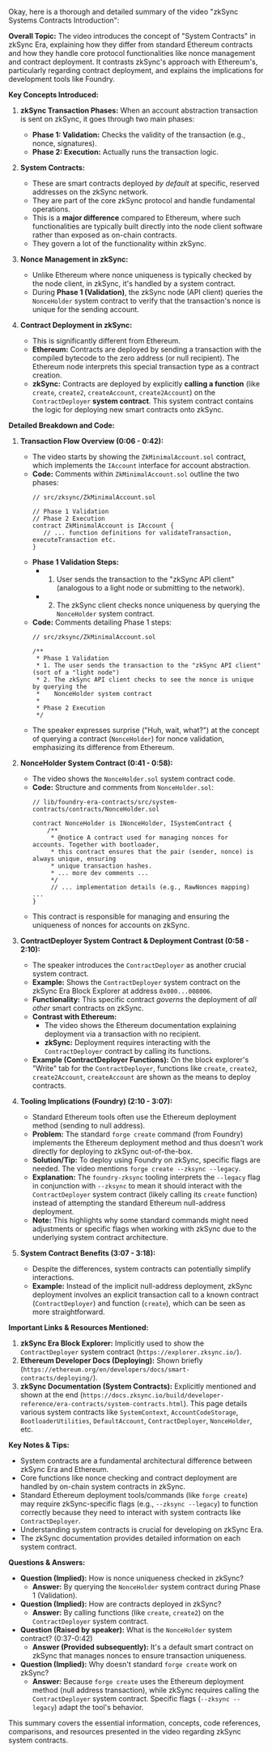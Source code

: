 Okay, here is a thorough and detailed summary of the video "zkSync Systems Contracts Introduction":

**Overall Topic:** The video introduces the concept of "System Contracts" in zkSync Era, explaining how they differ from standard Ethereum contracts and how they handle core protocol functionalities like nonce management and contract deployment. It contrasts zkSync's approach with Ethereum's, particularly regarding contract deployment, and explains the implications for development tools like Foundry.

**Key Concepts Introduced:**

1.  **zkSync Transaction Phases:** When an account abstraction transaction is sent on zkSync, it goes through two main phases:
    *   **Phase 1: Validation:** Checks the validity of the transaction (e.g., nonce, signatures).
    *   **Phase 2: Execution:** Actually runs the transaction logic.

2.  **System Contracts:**
    *   These are smart contracts deployed *by default* at specific, reserved addresses on the zkSync network.
    *   They are part of the core zkSync protocol and handle fundamental operations.
    *   This is a **major difference** compared to Ethereum, where such functionalities are typically built directly into the node client software rather than exposed as on-chain contracts.
    *   They govern a lot of the functionality within zkSync.

3.  **Nonce Management in zkSync:**
    *   Unlike Ethereum where nonce uniqueness is typically checked by the node client, in zkSync, it's handled by a system contract.
    *   During **Phase 1 (Validation)**, the zkSync node (API client) queries the `NonceHolder` system contract to verify that the transaction's nonce is unique for the sending account.

4.  **Contract Deployment in zkSync:**
    *   This is significantly different from Ethereum.
    *   **Ethereum:** Contracts are deployed by sending a transaction with the compiled bytecode to the zero address (or null recipient). The Ethereum node interprets this special transaction type as a contract creation.
    *   **zkSync:** Contracts are deployed by explicitly **calling a function** (like `create`, `create2`, `createAccount`, `create2Account`) on the `ContractDeployer` **system contract**. This system contract contains the logic for deploying new smart contracts onto zkSync.

**Detailed Breakdown and Code:**

1.  **Transaction Flow Overview (0:06 - 0:42):**
    *   The video starts by showing the `ZkMinimalAccount.sol` contract, which implements the `IAccount` interface for account abstraction.
    *   **Code:** Comments within `ZkMinimalAccount.sol` outline the two phases:
        ```solidity
        // src/zksync/ZkMinimalAccount.sol

        // Phase 1 Validation
        // Phase 2 Execution
        contract ZkMinimalAccount is IAccount {
           // ... function definitions for validateTransaction, executeTransaction etc.
        }
        ```
    *   **Phase 1 Validation Steps:**
        *   1. User sends the transaction to the "zkSync API client" (analogous to a light node or submitting to the network).
        *   2. The zkSync client checks nonce uniqueness by querying the `NonceHolder` system contract.
    *   **Code:** Comments detailing Phase 1 steps:
        ```solidity
        // src/zksync/ZkMinimalAccount.sol

        /**
         * Phase 1 Validation
         * 1. The user sends the transaction to the "zkSync API client" (sort of a "light node")
         * 2. The zkSync API client checks to see the nonce is unique by querying the
         *    NonceHolder system contract
         *
         * Phase 2 Execution
         */
        ```
    *   The speaker expresses surprise ("Huh, wait, what?") at the concept of querying a contract (`NonceHolder`) for nonce validation, emphasizing its difference from Ethereum.

2.  **NonceHolder System Contract (0:41 - 0:58):**
    *   The video shows the `NonceHolder.sol` system contract code.
    *   **Code:** Structure and comments from `NonceHolder.sol`:
        ```solidity
        // lib/foundry-era-contracts/src/system-contracts/contracts/NonceHolder.sol

        contract NonceHolder is INonceHolder, ISystemContract {
            /**
             * @notice A contract used for managing nonces for accounts. Together with bootloader,
             * this contract ensures that the pair (sender, nonce) is always unique, ensuring
             * unique transaction hashes.
             * ... more dev comments ...
             */
             // ... implementation details (e.g., RawNonces mapping) ...
        }
        ```
    *   This contract is responsible for managing and ensuring the uniqueness of nonces for accounts on zkSync.

3.  **ContractDeployer System Contract & Deployment Contrast (0:58 - 2:10):**
    *   The speaker introduces the `ContractDeployer` as another crucial system contract.
    *   **Example:** Shows the `ContractDeployer` system contract on the zkSync Era Block Explorer at address `0x000...008006`.
    *   **Functionality:** This specific contract *governs* the deployment of *all other* smart contracts on zkSync.
    *   **Contrast with Ethereum:**
        *   The video shows the Ethereum documentation explaining deployment via a transaction with no recipient.
        *   **zkSync:** Deployment requires interacting with the `ContractDeployer` contract by calling its functions.
    *   **Example (ContractDeployer Functions):** On the block explorer's "Write" tab for the `ContractDeployer`, functions like `create`, `create2`, `create2Account`, `createAccount` are shown as the means to deploy contracts.

4.  **Tooling Implications (Foundry) (2:10 - 3:07):**
    *   Standard Ethereum tools often use the Ethereum deployment method (sending to null address).
    *   **Problem:** The standard `forge create` command (from Foundry) implements the Ethereum deployment method and thus doesn't work directly for deploying to zkSync out-of-the-box.
    *   **Solution/Tip:** To deploy using Foundry on zkSync, specific flags are needed. The video mentions `forge create --zksync --legacy`.
    *   **Explanation:** The `foundry-zksync` tooling interprets the `--legacy` flag in conjunction with `--zksync` to mean it should interact with the `ContractDeployer` system contract (likely calling its `create` function) instead of attempting the standard Ethereum null-address deployment.
    *   **Note:** This highlights why some standard commands might need adjustments or specific flags when working with zkSync due to the underlying system contract architecture.

5.  **System Contract Benefits (3:07 - 3:18):**
    *   Despite the differences, system contracts can potentially simplify interactions.
    *   **Example:** Instead of the implicit null-address deployment, zkSync deployment involves an explicit transaction call to a known contract (`ContractDeployer`) and function (`create`), which can be seen as more straightforward.

**Important Links & Resources Mentioned:**

1.  **zkSync Era Block Explorer:** Implicitly used to show the `ContractDeployer` system contract (`https://explorer.zksync.io/`).
2.  **Ethereum Developer Docs (Deploying):** Shown briefly (`https://ethereum.org/en/developers/docs/smart-contracts/deploying/`).
3.  **zkSync Documentation (System Contracts):** Explicitly mentioned and shown at the end (`https://docs.zksync.io/build/developer-reference/era-contracts/system-contracts.html`). This page details various system contracts like `SystemContext`, `AccountCodeStorage`, `BootloaderUtilities`, `DefaultAccount`, `ContractDeployer`, `NonceHolder`, etc.

**Key Notes & Tips:**

*   System contracts are a fundamental architectural difference between zkSync Era and Ethereum.
*   Core functions like nonce checking and contract deployment are handled by on-chain system contracts in zkSync.
*   Standard Ethereum deployment tools/commands (like `forge create`) may require zkSync-specific flags (e.g., `--zksync --legacy`) to function correctly because they need to interact with system contracts like `ContractDeployer`.
*   Understanding system contracts is crucial for developing on zkSync Era.
*   The zkSync documentation provides detailed information on each system contract.

**Questions & Answers:**

*   **Question (Implied):** How is nonce uniqueness checked in zkSync?
    *   **Answer:** By querying the `NonceHolder` system contract during Phase 1 (Validation).
*   **Question (Implied):** How are contracts deployed in zkSync?
    *   **Answer:** By calling functions (like `create`, `create2`) on the `ContractDeployer` system contract.
*   **Question (Raised by speaker):** What is the `NonceHolder` system contract? (0:37-0:42)
    *   **Answer (Provided subsequently):** It's a default smart contract on zkSync that manages nonces to ensure transaction uniqueness.
*   **Question (Implied):** Why doesn't standard `forge create` work on zkSync?
    *   **Answer:** Because `forge create` uses the Ethereum deployment method (null address transaction), while zkSync requires calling the `ContractDeployer` system contract. Specific flags (`--zksync --legacy`) adapt the tool's behavior.

This summary covers the essential information, concepts, code references, comparisons, and resources presented in the video regarding zkSync system contracts.